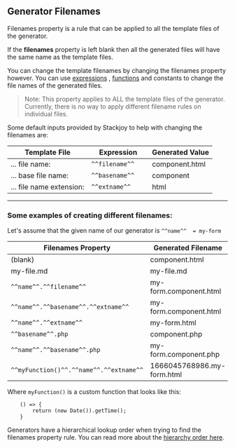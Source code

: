 ## Generator Filenames

Filenames property is a rule that can be applied to all the template files of the generator.

If the **filenames** property is left blank then all the generated files will have the same
name as the template files.

You can change the template filenames by changing the filenames property however. You can use [expressions](documentation/blu-language/expressions) ,
[functions](documentation/generator/config/functions)  and constants to change the file names of the generated files. 

> Note: This property applies to ALL the template files of the generator. Currently, there is no 
> way to apply different filename rules on individual files.

Some default inputs provided by Stackjoy to help with changing the filenames are:

| Template File            | Expression               | Generated Value|
|--------------------------|--------------------------|----|
| ... file name:           | ``` ^^filename^^    ```  |   component.html|
| ... base file name:      | ``` ^^basename^^  ```    |     component| 
| ... file name extension: | ``` ^^extname^^    ```   |   html |


---
### Some examples of creating different filenames:

Let's assume that the given name of our generator is  ```^^name^^  = my-form```

| Filenames Property | Generated Filename |
|--------------------|--------------------|
| (blank) | component.html |
| my-file.md| my-file.md |
|  ```^^name^^.^^filename^^```  | my-form.component.html |
|  ```^^name^^.^^basename^^.^^extname^^``` | my-form.component.html |
|  ```^^name^^.^^extname^^```  | my-form.html |
|  ```^^basename^^.php```  | component.php |
|  ```^^name^^.^^basename^^.php``` | my-form.component.php |
|  ```^^myFunction()^^.^^name^^.^^extname^^``` | 1666045768986.my-form.html |

Where ```myFunction()``` is a custom function that looks like this:

```
    () => {
        return (new Date()).getTime();
    }
```

Generators have a hierarchical lookup order when trying to find the filenames property rule. You can read more about the [hierarchy order here](documentation/structure/hierarchy).

